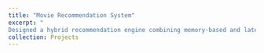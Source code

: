 ```yaml
---
title: "Movie Recommendation System"
excerpt: "
Designed a hybrid recommendation engine combining memory-based and latent factor models on Goodreads and MovieLens datasets. Implemented Bayesian Personalized Ranking and Factorization Machines to handle personalization and cold-start scenarios using user/item metadata. Evaluated fairness across gender groups and improved recommendation diversity by 12% using maximal marginal relevance and re-ranking strategies."
collection: Projects
---
```


